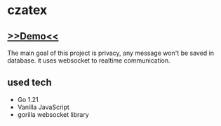 # czatex
## [>>Demo<<](czatex.pecet.it)
The main goal of this project is privacy, any message won't be saved in database. it uses websocket to realtime communication.

## used tech
- Go 1.21
- Vanilla JavaScript
- gorilla websocket library
